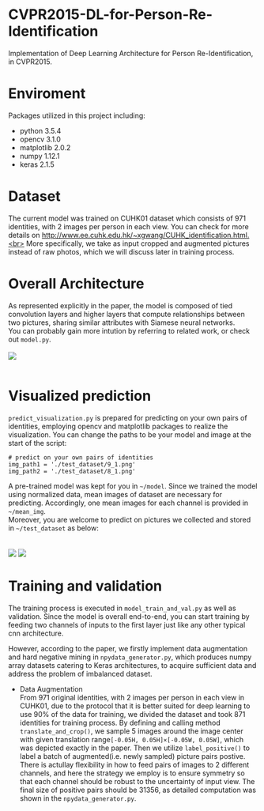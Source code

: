 # CVPR2015-DL-for-Person-Re-Identification
Implementation of Deep Learning Architecture for Person Re-Identification, in CVPR2015.

# Enviroment
Packages utilized in this project including:  
* python 3.5.4  
* opencv 3.1.0  
* matplotlib 2.0.2  
* numpy 1.12.1
* keras 2.1.5

# Dataset
The current model was trained on CUHK01 dataset which consists of 971 identities, with 2 images per person in each view. You can check for more details on http://www.ee.cuhk.edu.hk/~xgwang/CUHK_identification.html.<br>
More specifically, we take as input cropped and augmented pictures instead of raw photos, which we will discuss later in training process.

# Overall Architecture
As represented explicitly in the paper, the model is composed of tied convolution layers and higher layers that compute relationships between two pictures, sharing similar attributes with Siamese neural networks.<br>
You can probably gain more intution by referring to related work, or check out `model.py`.
<br>
<br>
![](https://github.com/AlanXia0118/Resource/blob/master/DL-for-ReID/model.png)
<br>
<br>

# Visualized prediction
`predict_visualization.py` is prepared for predicting on your own pairs of identities, employing opencv and matplotlib packages to realize the visualization. You can change the paths to be your model and image at the start of the script:

```
# predict on your own pairs of identities
img_path1 = './test_dataset/9_1.png'
img_path2 = './test_dataset/8_1.png'
```
A pre-trained model was kept for you in `~/model`. Since we trained the model using normalized data, mean images of dataset are necessary for predicting. Accordingly, one mean images for each channel is provided in `~/mean_img`. <br>
Moreover, you are welcome to predict on pictures we collected and stored in `~/test_dataset` as below:<br>
<br>
<br>
![](https://github.com/AlanXia0118/Resource/blob/master/DL-for-ReID/pre_diff.png)
![](https://github.com/AlanXia0118/Resource/blob/master/DL-for-ReID/pre_same.png)


# Training and validation
The training process is executed in `model_train_and_val.py` as well as validation. Since the model is overall end-to-end, you can start training by feeding two channels of inputs to the first layer just like any other typical cnn architecture.

However, according to the paper, we firstly implement data augmentation and hard negative mining in `npydata_generator.py`, which produces numpy array datasets catering to Keras architectures, to acquire sufficient data and address the problem of imbalanced dataset. 

* Data Augmentation<br>
From 971 original identities, with 2 images per person in each view in CUHK01, due to the protocol that it is better suited for deep learning to use 90% of the data for training, we divided the dataset and took 871 identities for training process. By defining and calling method `translate_and_crop()`, we sample 5 images around the image center with given translation range`[-0.05H, 0.05H]×[-0.05W, 0.05W]`, which was depicted exactly in the paper. Then we utilize `label_positive()` to label a batch of augmented(i.e. newly sampled) picture pairs postive. There is actullay flexibility in how to feed pairs of images to 2 different channels, and here the strategy we employ is to ensure symmetry so that each channel should be robust to the uncertainty of input view. The final size of positive pairs should be 31356, as detailed computation was shown in the `npydata_generator.py`.
